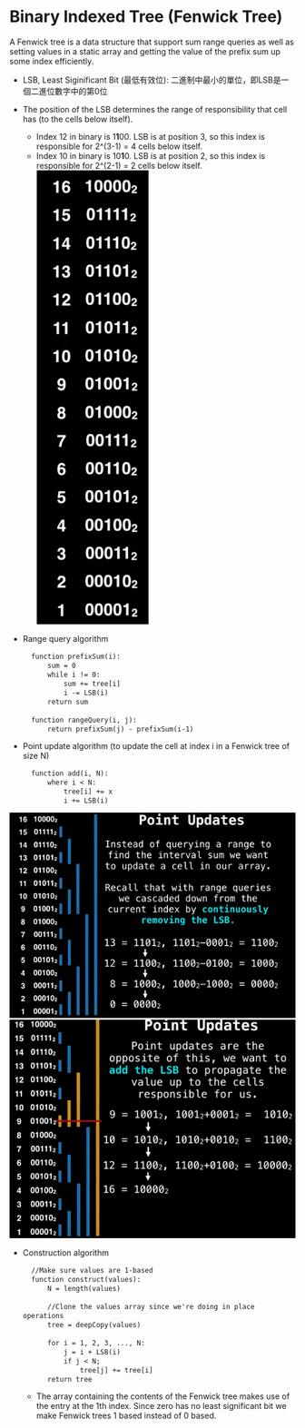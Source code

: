 # Binary Indexed Tree (Fenwick Tree)

A Fenwick tree is a data structure that support sum range queries as well as setting values in a static array and getting the value of the prefix sum up some index efficiently.

* LSB, Least Siginificant Bit (最低有效位): 二進制中最小的單位，即LSB是一個二進位數字中的第0位
* The position of the LSB determines the range of responsibility that cell has (to the cells below itself).
    * Index 12 in binary is 1**1**00. LSB is at position 3, so this index is responsible for 2^(3-1) = 4 cells below itself.
    * Index 10 in binary is 10**1**0. LSB is at position 2, so this index is responsible for 2^(2-1) = 2 cells below itself.
![LSB](attachments/LSB.png)

* Range query algorithm

        function prefixSum(i):
            sum = 0
            while i != 0:
                sum += tree[i]
                i -= LSB(i)
            return sum

        function rangeQuery(i, j):
            return prefixSum(j) - prefixSum(i-1)

* Point update algorithm (to update the cell at index i in a Fenwick tree of size N)
    
        function add(i, N):
            where i < N:
                tree[i] += x
                i += LSB(i)

![Point Updates](attachments/point_update.png)
![Point Updates](attachments/point_update2.png)

* Construction algorithm

        //Make sure values are 1-based
        function construct(values):
            N = length(values)

            //Clone the values array since we're doing in place operations
            tree = deepCopy(values)

            for i = 1, 2, 3, ..., N:
                j = i + LSB(i)
                if j < N;
                    tree[j] += tree[i]
            return tree

    * The array containing the contents of the Fenwick tree makes use of the entry at the 1th index. Since zero has no least significant bit we make Fenwick trees 1 based instead of 0 based.

